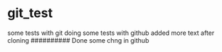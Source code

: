 # git_test
some tests with git
doing some tests with github
added more text after cloning
##########
Done some chng in github
